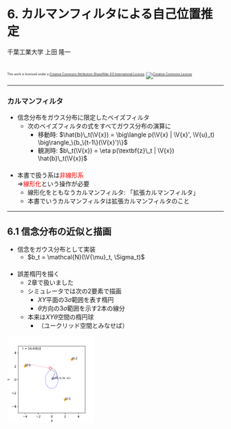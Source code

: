 $\newcommand{\V}[1]{\boldsymbol{#1}}$

# 6. カルマンフィルタによる自己位置推定

千葉工業大学 上田 隆一

<br />

<p style="font-size:50%">
This work is licensed under a <a rel="license" href="http://creativecommons.org/licenses/by-sa/4.0/">Creative Commons Attribution-ShareAlike 4.0 International License</a>.
<a rel="license" href="http://creativecommons.org/licenses/by-sa/4.0/">
<img alt="Creative Commons License" style="border-width:0" src="https://i.creativecommons.org/l/by-sa/4.0/88x31.png" /></a>
</p>

---

### カルマンフィルタ

* 信念分布をガウス分布に限定したベイズフィルタ
    * 次のベイズフィルタの式をすべてガウス分布の演算に
        * 移動時: $\hat{b}\_t(\V{x}) =  \big\langle p(\V{x} | \V{x}', \V{u}_t) \big\rangle_\{b_\{t-1\}(\V{x}')\}$ 
        * 観測時: $b\_t(\V{x}) = \eta p(\textbf{z}\_t | \V{x}) \hat{b}\_t(\V{x})$<br />　
* 本書で扱う系は<span style="color:red">非線形系</span><br />$\Longrightarrow$<span style="color:red">線形化</span>という操作が必要
    * 線形化をともなうカルマンフィルタ: 「拡張カルマンフィルタ」
    * 本書でいうカルマンフィルタは拡張カルマンフィルタのこと


---

## 6.1 信念分布の近似と描画

* 信念をガウス分布として実装
    * $b_t = \mathcal{N}(\V{\mu}_t, \Sigma_t)$<br />　
* 誤差楕円を描く
    * 2章で扱いました
    * シミュレータでは次の2要素で描画
        * $XY$平面の$3\sigma$範囲を表す楕円
        * $\theta$方向の$3\sigma$範囲を示す2本の線分
    * 本来は$XY\theta$空間の楕円球
        * （ユークリッド空間とみなせば）

<img width="40%" src="./figs/belief_ellipse.png" />
